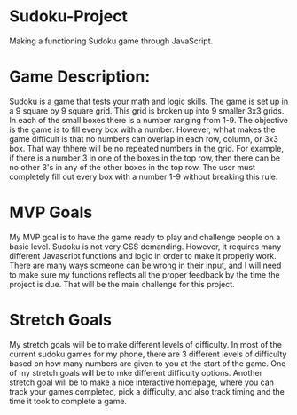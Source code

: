 # Sudoku-Project
Making a functioning Sudoku game through JavaScript.

# Game Description:
Sudoku is a game that tests your math and logic skills. The game is set up in a 9 square by 9 square grid. This grid is broken up into 9 smaller 3x3 grids. In each of the small boxes there is a number ranging from 1-9. The objective is the game is to fill every box with a number. However, whhat makes the game difficult is that no numbers can overlap in each row, column, or 3x3 box. That way thhere will be no repeated numbers in the grid. For example, if there is a number 3 in one of the boxes in the top row, then there can be no other 3's in any of the other boxes in the top row. The user must completely fill out every box with a number 1-9 without breaking this rule.

# MVP Goals
My MVP goal is to have the game ready to play and challenge people on a basic level. Sudoku is not very CSS demanding. However, it requires many different Javascript functions and logic in order to make it properly work. There are many ways someone can be wrong in their input, and I will need to make sure my functions reflects  all the proper feedback by the time the project is due. That will be the main challenge for this project.

# Stretch Goals
My stretch goals will be to make different levels of difficulty. In most of the current sudoku games for my phone, there are 3 different levels of difficulty based on how many numbers are given to you at the start of the game. One of my stretch goals will be to mke different difficulty options. Another stretch goal will be to make a nice interactive homepage, where you can track your games completed, pick a difficulty, and also track timing and the time it took to complete a game.
